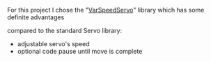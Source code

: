 For this project I chose the "[VarSpeedServo](https://github.com/netlabtoolkit/VarSpeedServo)" library which has some definite advantages 

compared to the standard Servo library:
- adjustable servo's speed 
- optional code pause until move is complete
